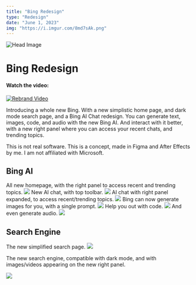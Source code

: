 ```yaml
---
title: "Bing Redesign"
type: "Redesign"
date: "June 1, 2023"
img: "https://i.imgur.com/8md7sAk.png"
---
```


![Head Image](https://i.imgur.com/8md7sAk.png)

# Bing Redesign

#### Watch the video:
[![Rebrand Video](https://i.imgur.com/WYuOPpN.png)](https://www.youtube.com/watch?v=8ubHW9GZZec)

Introducing a whole new Bing. With a new simplistic home page, and dark mode search page, and a Bing AI Chat redesign. You can generate text, images, code, and audio with the new Bing AI. And interact with it better, with a new right panel where you can access your recent chats, and trending topics.

This is not real software. This is a concept, made in Figma and After Effects by me. I am not affiliated with Microsoft.

## Bing AI

All new homepage, with the right panel to access recent and trending topics.
![](https://i.imgur.com/Bo4UvD4.png)
New AI chat, with top toolbar.
![](https://i.imgur.com/1vqK0hk.png)
AI chat with right panel expanded, to access recent/trending topics.
![](https://i.imgur.com/tieUZxa.png)
Bing can now generate images for you, with a single prompt.
![](https://i.imgur.com/Xt85T6e.png)
Help you out with code.
![](https://i.imgur.com/93Y5kpU.png)
And even generate audio.
![](https://i.imgur.com/ln9x7ny.png)

## Search Engine

The new simplified search page.
![](https://i.imgur.com/8aRZRdM.png)

The new search engine, compatible with dark mode, and with images/videos appearing on the new right panel.

![](https://i.imgur.com/sNgXx1x.png)
